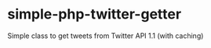 simple-php-twitter-getter
=========================

Simple class to get tweets from Twitter API 1.1 (with caching)
